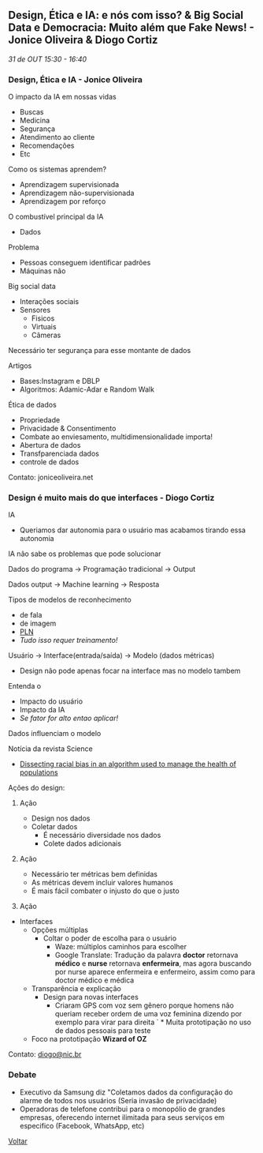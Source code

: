 
## Design, Ética e IA: e nós com isso? & Big Social Data e Democracia: Muito além que Fake News! - Jonice Oliveira & Diogo Cortiz
_31 de OUT 15:30 - 16:40_

### Design, Ética e IA - Jonice Oliveira

O impacto da IA em nossas vidas
* Buscas
* Medicina
* Segurança
* Atendimento ao cliente
* Recomendações
* Etc

Como os sistemas aprendem?
* Aprendizagem supervisionada
* Aprendizagem não-supervisionada
* Aprendizagem por reforço

O combustível principal da IA
* Dados

Problema
* Pessoas conseguem identificar padrões
* Máquinas não

Big social data
* Interações sociais
* Sensores
    * Fisicos
    * Virtuais
    * Câmeras

Necessário ter segurança para esse montante de dados

Artigos
* Bases:Instagram e DBLP
* Algoritmos: Adamic-Adar e Random Walk


Ética de dados
* Propriedade
* Privacidade & Consentimento
* Combate ao enviesamento, multidimensionalidade importa!
* Abertura de dados
* Transfparenciada dados
* controle de dados

Contato: joniceoliveira.net

### Design é muito mais do que interfaces - Diogo Cortiz

IA
* Queriamos dar autonomia para o usuário mas acabamos tirando essa autonomia

IA não sabe os problemas que pode solucionar

Dados do programa -> Programação tradicional -> Output

Dados output -> Machine learning -> Resposta

Tipos de modelos de reconhecimento
* de fala
* de imagem
* [PLN](https://pt.wikipedia.org/wiki/Processamento_de_linguagem_natural)
* *Tudo isso requer treinamento!*

Usuário -> Interface(entrada/saída) -> Modelo (dados métricas)
* Design não pode apenas focar na interface mas no modelo tambem

Entenda o 
* Impacto do usuário
* Impacto da IA
* *Se fator for alto entao aplicar!*

Dados influenciam o modelo

Notícia da revista Science
* [Dissecting racial bias in an algorithm used to manage the health of populations](https://science.sciencemag.org/content/366/6464/447)

Ações do design:
1. Ação
    * Design nos dados
    * Coletar dados
        * É necessário diversidade nos dados
        * Colete dados adicionais
2. Ação
    * Necessário ter métricas bem definidas
    * As métricas devem incluir valores humanos
    * É mais fácil combater o injusto do que o justo


3. Ação
* Interfaces
    * Opções múltiplas
        * Coltar o poder de escolha para o usuário
            * Waze: múltiplos caminhos para escolher
            * Google Translate: Tradução da palavra **doctor** retornava **médico** e **nurse** retornava **enfermeira**, mas agora buscando por nurse aparece enfermeira e enfermeiro, assim como para doctor médico e médica
    * Transparência e explicação
        * Design para novas interfaces
            * Criaram GPS com voz sem gênero porque homens não queriam receber ordem de uma voz feminina dizendo por exemplo para virar para direita
`   * Muita prototipação no uso de dados pessoais para teste 
    * Foco na prototipação **Wizard of OZ**

Contato: diogo@nic.br

### Debate 

* Executivo da Samsung diz "Coletamos dados da configuração do alarme de todos nos usuários (Seria invasão de privacidade)
* Operadoras de telefone contribui para o monopólio de grandes empresas, oferecendo internet ilimitada para seus serviços em especifico (Facebook, WhatsApp, etc)

[Voltar](/webbr2019)